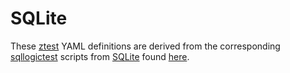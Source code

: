 # SQLite

These [ztest](https://github.com/brimdata/super/blob/main/ztest/ztest.go) YAML
definitions are derived from the corresponding
[sqllogictest](https://sqlite.org/sqllogictest/doc/trunk/about.wiki) scripts
from [SQLite](https://sqlite.org/) found
[here](https://sqlite.org/sqllogictest/dir?ci=tip&name=test).

